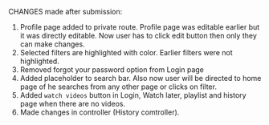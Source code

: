 CHANGES made after submission:

1. Profile page added to private route. Profile page was editable earlier but it was directly editable. Now user has to click edit button then only they can make changes.
2. Selected filters are highlighted with color. Earlier filters were not highlighted.
3. Removed forgot your password option from Login page
4. Added placeholder to search bar. Also now user will be directed to home page of he searches from any other page or clicks on filter.
5. Added `watch videos` button in Login, Watch later, playlist and history page when there are no videos.
6. Made changes in controller (History comtroller).

